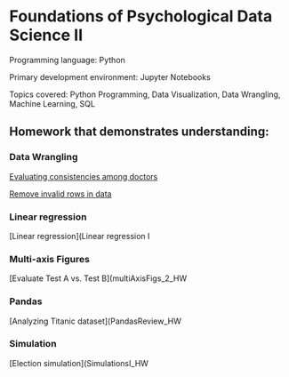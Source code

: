# Foundations of Psychological Data Science II
Programming language: Python

Primary development environment: Jupyter Notebooks

Topics covered: Python Programming, Data Visualization, Data Wrangling, Machine Learning, SQL

## Homework that demonstrates understanding:

### Data Wrangling
[Evaluating consistencies among doctors](homework/tu14_DataWranglingII_HW.ipynb)

[Remove invalid rows in data](homework/tu15_WranglingIII_HW.ipynb)

### Linear regression
[Linear regression](Linear regression I

### Multi-axis Figures
[Evaluate Test A vs. Test B](multiAxisFigs_2_HW

### Pandas
[Analyzing Titanic dataset](PandasReview_HW

### Simulation
[Election simulation](SimulationsI_HW
